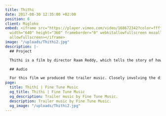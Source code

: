 ```yaml
---
title: Thithi
date: 2017-08-30 12:35:00 +02:00
position: 6
client: Migloko
embed: <iframe src="https://player.vimeo.com/video/168672342?color=ffffff&title=0&byline=0&portrait=0"
  width="640" height="360" frameborder="0" webkitallowfullscreen mozallowfullscreen
  allowfullscreen></iframe>
image: "/uploads/Thithi2.jpg"
description: |-
  ## Project

  Thithi is a film by director Raam Reddy, which tells the story of how three generations of men in a remote village in South-India, react to the death of their 101-year-old patriarch. The film was reviewed favorably and has won awards at various international film festivals. Watch <a href="https://www.netflix.com/title/80107370" target="_blank">the full movie</a> on Netflix.

  ## Audio

  For this film we produced the trailer music. Closely involving the director, we composed a soundtrack, matching the characters and mood of the film as accurately as possible. In order to do so, we used all kinds of instruments, as well as recordings of local musicians from Nodekoppalu, the village where the story is set.
page:
  title: Thithi | Fine Tune Music
  og_title: Thithi | Fine Tune Music
  og_description: Trailer music by Fine Tune Music.
  description: Trailer music by Fine Tune Music.
  og_image: "/uploads/Thithi2.jpg"
---
```


